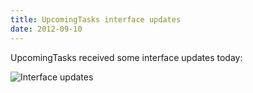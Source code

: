 ```yaml
---
title: UpcomingTasks interface updates
date: 2012-09-10
---
```


UpcomingTasks received some interface updates today:

![Interface updates](/images/brendan/interface-updates.png)